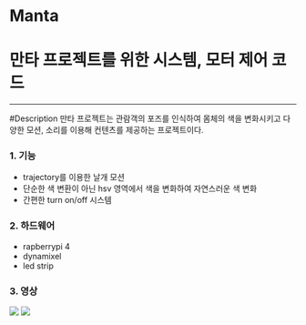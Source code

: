 # Manta
# 만타 프로젝트를 위한 시스템, 모터 제어 코드
------------------------------------------

#Description
만타 프로젝트는 관람객의 포즈를 인식하여 몸체의 색을 변화시키고 다양한 모션, 소리를 이용해 컨텐츠를 제공하는 프로젝트이다.

### 1. 기능

- trajectory를 이용한 날개 모션
- 단순한 색 변환이 아닌 hsv 영역에서 색을 변화하여 자연스러운 색 변화
- 간편한 turn on/off 시스템


### 2. 하드웨어

- rapberrypi 4
- dynamixel
- led strip

### 3. 영상
<p>
<img src = https://user-images.githubusercontent.com/48857469/187665052-dc409f3c-233f-4273-b940-fd930b202bc9.gif>
<img src = https://user-images.githubusercontent.com/48857469/187665519-fe2777ca-25e8-48c9-9920-70acd7022a4b.gif>
</p>
